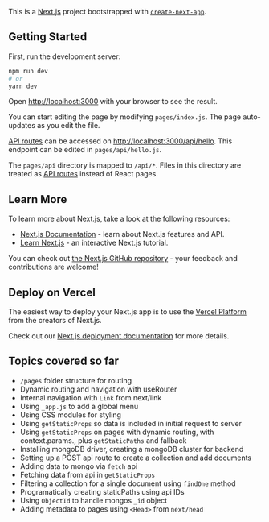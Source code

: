 This is a [Next.js](https://nextjs.org/) project bootstrapped with [`create-next-app`](https://github.com/vercel/next.js/tree/canary/packages/create-next-app).

## Getting Started

First, run the development server:

```bash
npm run dev
# or
yarn dev
```

Open [http://localhost:3000](http://localhost:3000) with your browser to see the result.

You can start editing the page by modifying `pages/index.js`. The page auto-updates as you edit the file.

[API routes](https://nextjs.org/docs/api-routes/introduction) can be accessed on [http://localhost:3000/api/hello](http://localhost:3000/api/hello). This endpoint can be edited in `pages/api/hello.js`.

The `pages/api` directory is mapped to `/api/*`. Files in this directory are treated as [API routes](https://nextjs.org/docs/api-routes/introduction) instead of React pages.

## Learn More

To learn more about Next.js, take a look at the following resources:

- [Next.js Documentation](https://nextjs.org/docs) - learn about Next.js features and API.
- [Learn Next.js](https://nextjs.org/learn) - an interactive Next.js tutorial.

You can check out [the Next.js GitHub repository](https://github.com/vercel/next.js/) - your feedback and contributions are welcome!

## Deploy on Vercel

The easiest way to deploy your Next.js app is to use the [Vercel Platform](https://vercel.com/new?utm_medium=default-template&filter=next.js&utm_source=create-next-app&utm_campaign=create-next-app-readme) from the creators of Next.js.

Check out our [Next.js deployment documentation](https://nextjs.org/docs/deployment) for more details.

## Topics covered so far

- `/pages` folder structure for routing
- Dynamic routing and navigation with useRouter
- Internal navigation with `Link` from next/link
- Using `_app.js` to add a global menu
- Using CSS modules for styling
- Using `getStaticProps` so data is included in initial request to server
- Using `getStaticProps` on pages with dynamic routing, with context.params.<routeId>, plus `getStaticPaths` and fallback
- Installing mongoDB driver, creating a mongoDB cluster for backend
- Setting up a POST api route to create a collection and add documents
- Adding data to mongo via `fetch` api
- Fetching data from api in `getStaticProps`
- Filtering a collection for a single document using `findOne` method
- Programatically creating staticPaths using api IDs
- Using `ObjectId` to handle mongos `_id` object
- Adding metadata to pages using `<Head>` from `next/head`
